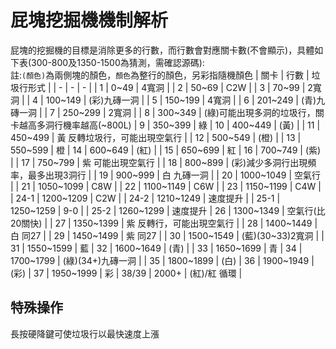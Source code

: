 # 屁塊挖掘機機制解析
屁塊的挖掘機的目標是消除更多的行數，而行數會對應關卡數(不會顯示)，具體如下表(300-800及1350-1500為猜測，需確認源碼):<br>
註:`(顏色)`為兩側塊的顏色，`顏色`為整行的顏色，另彩指隨機顏色
| 關卡 | 行數 | 垃圾行形式 |
| - | - | - |
| 1 | 0~49 | 4寬洞 |
| 2 | 50~69 | C2W |
| 3 | 70~99 | 2寬洞 |
| 4 | 100~149 | (彩)九磚一洞 |
| 5 | 150~199 | 4寬洞 |
| 6 | 201~249 | (青)九磚一洞 |
| 7 | 250~299 | 2寬洞 |
| 8 | 300~349 | (綠)可能出現多洞的垃圾行，關卡越高多洞行機率越高(~800L)
| 9 | 350~399 | 綠
| 10 | 400~449 | (黃) |
| 11 | 450~499 | 黃 反轉垃圾行，可能出現空氣行 |
| 12 | 500~549 | (橙) |
| 13 | 550~599 | 橙
| 14 | 600~649 | (紅) |
| 15 | 650~699 | 紅
| 16 | 700~749 | (紫) |
| 17 | 750~799 | 紫 可能出現空氣行 |
| 18 | 800~899 | (彩)減少多洞行出現頻率，最多出現3洞行 |
| 19 | 900~999 | 白 九磚一洞 |
| 20 | 1000~1049 | 空氣行 |
| 21 | 1050~1099 | C8W |
| 22 | 1100~1149 | C6W |
| 23 | 1150~1199 | C4W |
| 24-1 | 1200~1209 | C2W |
| 24-2 | 1210~1249 | 速度提升 |
| 25-1 | 1250~1259 | 9-0 |
| 25-2 | 1260~1299 | 速度提升
| 26 | 1300~1349 | 空氣行(比20關快) |
| 27 | 1350~1399 | 紫 反轉行，可能出現空氣行 |
| 28 | 1400~1449 | 白 同27 |
| 29 | 1450~1499 | 紫 同27 |
| 30 | 1500~1549 | (藍)(30~33)2寬洞 |
| 31 | 1550~1599 | 藍
| 32 | 1600~1649 | (青) |
| 33 | 1650~1699 | 青
| 34 | 1700~1799 | (綠)(34+)九磚一洞 |
| 35 | 1800~1899 | (白)
| 36 | 1900~1949 | (彩)
| 37 | 1950~1999 | 彩
| 38/39 | 2000+ | (紅)/紅 循環 |

## 特殊操作
長按硬降鍵可使垃圾行以最快速度上漲
